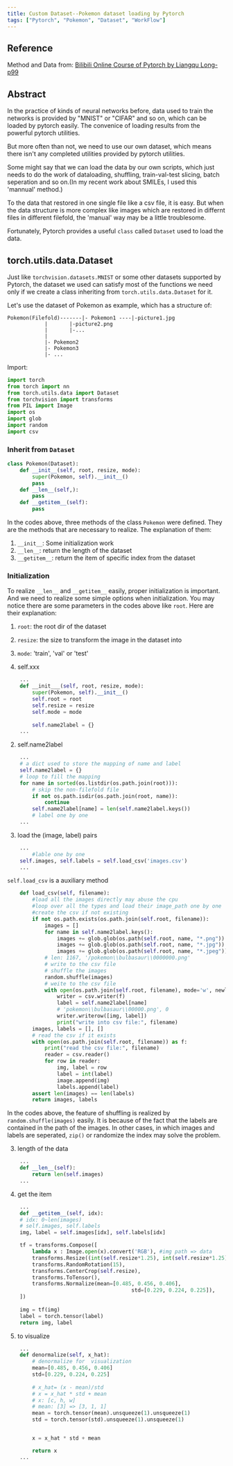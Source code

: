 ```yaml
---
title: Custom Dataset--Pokemon dataset loading by Pytorch
tags: ["Pytorch", "Pokemon", "Dataset", "WorkFlow"]
---
```


## Reference

Method and Data from:
[Bilibili Online Course of Pytorch by Liangqu Long-p99](https://www.bilibili.com/video/BV1fT4y1d7av?p=99)

## Abstract

In the practice of kinds of neural networks before, data used to train the networks is provided by "MNIST" or "CIFAR" and so on, which can be loaded by pytorch easily. The convenice of loading results from the powerful pytorch utilities.

But more often than not, we need to use our own dataset, which means there isn't any completed utilities provided by pytorch utilities.

Some might say that we can load the data by our own scripts, which just needs to do the work of dataloading, shuffling, train-val-test slicing, batch seperation and so on.(In my recent work about SMILEs, I used this 'mannual' method.)

To the data that restored in one single file like a csv file, it is easy. But when the data structure is more complex like images which are restored in differnt files in different filefold, the 'manual' way may be a little troublesome.

Fortunately, Pytorch provides a useful `class` called `Dataset` used to load the data.

## torch.utils.data.Dataset

Just like `torchvision.datasets.MNIST` or some other datasets supported by Pytorch, the dataset we used can satisfy most of the functions we need only if we create a class inheriting from `torch.utils.data.Dataset` for it.

Let's use the dataset of Pokemon as example, which has a structure of:
```
Pokemon(Filefold)-------|- Pokemon1 ----|-picture1.jpg
			|		|-picture2.png
			|		|-...
			|
			|- Pokemon2
			|- Pokemon3
			|- ...
```

Import:
```python
import torch
from torch import nn
from torch.utils.data import Dataset
from torchvision import transforms
from PIL import Image
import os
import glob
import random
import csv
```

### Inherit from `Dataset`

```python
class Pokemon(Dataset):
	def __init__(self, root, resize, mode):
		super(Pokemon, self).__init__()
		pass
	def __len__(self,):
		pass
	def __getitem__(self):
		pass

```

In the codes above, three methods of the class `Pokemon` were defined. They are the methods that are necessary to realize. The explanation of them:
1. `__init__`: Some initialization work
2. `__len__`: return the length of the dataset
3. `__getitem__`: return the item of specific index from the dataset

### Initialization

To realize `__len__` and `__getitem__` easily, proper initialization is important. And we need to realize some simple options when initialization. You may notice there are some parameters in the codes above like `root`. Here are their explanation:
1. `root`: the root dir of the dataset
2. `resize`: the size to transform the image in the dataset into
3. `mode`: 'train', 'val' or 'test'

1. self.xxx
```python
	...
	def __init___(self, root, resize, mode):
		super(Pokemon, self).__init__()
		self.root = root
		self.resize = resize
		self.mode = mode
	
		self.name2label = {}
	...
```

2. self.name2label
```python
	...
	# a dict used to store the mapping of name and label
	self.name2label = {}
	# loop to fill the mapping
	for name in sorted(os.listdir(os.path.join(root))):
		# skip the non-filefold file
		if not os.path.isdir(os.path.join(root, name)):
			continue
		self.name2label[name] = len(self.name2label.keys())
		# label one by one
	...
```

3. load the (image, label) pairs
```python
	...
		#lable one by one
	self.images, self.labels = self.load_csv('images.csv')
	...
```
`self.load_csv` is a auxiliary method
```python
	def load_csv(self, filename):
		#load all the images directly may abuse the cpu
		#loop over all the types and load their image_path one by one
		#create the csv if not existing
		if not os.path.exists(os.path.join(self.root, filename)):
			images = []
			for name in self.name2label.keys():
				images += glob.glob(os.path(self.root, name, "*.png"))
				images += glob.glob(os.path(self.root, name, "*.jpg"))
				images += glob.glob(os.path(self.root, name, "*.jpeg"))
			# len: 1167, '/pokemon\\bulbasaur\\0000000.png'
			# write to the csv file
			# shuffle the images
			random.shuffle(images)
			# weite to the csv file
			with open(os.path.join(self.root, filename), mode='w', newline='') as f:
				writer = csv.writer(f)
				label = self.name2label[name]
				# 'pokemon\\bulbasaur\\00000.png', 0
				writer.writerow([img, label])
				print("write into csv file:", filename)
		images, labels = [], []
		# read the csv if it exists
		with open(os.path.join(self.root, filename)) as f:
			print("read the csv file:", filename)
			reader = csv.reader()
			for row in reader:
				img, label = row
				label = int(label)
				image.append(img)
				labels.append(label)
		assert len(images) == len(labels)
		return images, labels
```
In the codes above, the feature of shuffling is realized by `random.shuffle(images)` easily. It is because of the fact that the labels are contained in the path of the images. In other cases, in which images and labels are seperated, `zip()` or randomize the index may solve the problem.

3. length of the data
```python
	...
	def __len__(self):
		return len(self.images)
	...
```

4. get the item
```python
	...
	def __getitem__(self, idx):
	# idx: 0~len(images)
	# self.images, self.labels
	img, label = self.images[idx], self.labels[idx]

	tf = transforms.Compose([
		lambda x : Image.open(x).convert('RGB'), #img path => data
		transforms.Resize((int(self.resize*1.25), int(self.resize*1.25))),
		transforms.RandomRotation(15),
		transforms.CenterCrop(self.resize),
		transforms.ToTensor(),
		transforms.Normalize(mean=[0.485, 0.456, 0.406], 
                                        std=[0.229, 0.224, 0.225]),
	])
	
	img = tf(img)
	label = torch.tensor(label)
	return img, label
```

5. to visualize
```python
	...
	def denormalize(self, x_hat):
		# denormalize for  visualization
		mean=[0.485, 0.456, 0.406]
		std=[0.229, 0.224, 0.225]
		
		# x_hat= (x - mean)/std
		# x = x_hat * std + mean
		# x: [c, h, w]
		# mean: [3] => [3, 1, 1]
		mean = torch.tensor(mean).unsqueeze(1).unsqueeze(1)
		std = torch.tensor(std).unsqueeze(1).unsqueeze(1)


		x = x_hat * std + mean

		return x
	...
```
